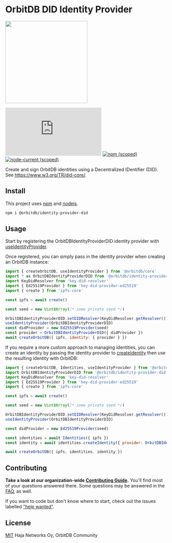 # OrbitDB DID Identity Provider

<p align="left">
  <img src="https://github.com/orbitdb/orbitdb/blob/main/images/orbit_db_logo_color.png" width="256" />
</p>

[![Matrix](https://img.shields.io/matrix/orbit-db:matrix.org?label=chat%20on%20matrix)](https://app.element.io/#/room/#orbit-db:matrix.org) [![npm (scoped)](https://img.shields.io/npm/v/%40orbitdb/identity-provider-did)](https://www.npmjs.com/package/%40orbitdb/identity-provider-did) [![node-current (scoped)](https://img.shields.io/node/v/%40orbitdb/identity-provider-did)](https://www.npmjs.com/package/%40orbitdb/identity-provider-did)

Create and sign OrbitDB identities using a Decentralized IDentifier (DID). See https://www.w3.org/TR/did-core/.

## Install

This project uses [npm](http://npmjs.com/) and [nodejs](https://nodejs.org/).

```sh
npm i @orbitdb/identity-provider-did
```

## Usage

Start by registering the OrbitDBIdentityProviderDID identity provider with [useIdentityProvider](https://api.orbitdb.org/module-Identities.html#.useIdentityProvider).

Once registered, you can simply pass in the identity provider when creating an OrbitDB instance:

```js
import { createOrbitDB, useIdentityProvider } from '@orbitdb/core'
import * as OrbitDBIdentityProviderDID from '@orbitdb/identity-provider-did'
import KeyDidResolver from 'key-did-resolver'
import { Ed25519Provider } from 'key-did-provider-ed25519'
import { create } from 'ipfs-core'

const ipfs = await create()

const seed = new Uint8Array(/* some private seed */)

OrbitDBIdentityProviderDID.setDIDResolver(KeyDidResolver.getResolver())
useIdentityProvider(OrbitDBIdentityProviderDID)
const didProvider = new Ed25519Provider(seed)
const provider = OrbitDBIdentityProviderDID({ didProvider })
await createOrbitDB({ ipfs, identity: { provider } })
```

If you require a more custom approach to managing identities, you can create an identity by passing the identity provider to [createIdentity](https://api.orbitdb.org/module-Identities-Identities.html#createIdentity) then use the resulting identity with OrbitDB:

```js
import { createOrbitDB, Identities, useIdentityProvider } from '@orbitdb/core'
import OrbitDBIdentityProviderDID from '@orbitdb/identity-provider-did'
import KeyDidResolver from 'key-did-resolver'
import { Ed25519Provider } from 'key-did-provider-ed25519'
import { create } from 'ipfs-core'

const ipfs = await create()

const seed = new Uint8Array(/* some private seed */)

OrbitDBIdentityProviderDID.setDIDResolver(KeyDidResolver.getResolver())
useIdentityProvider(OrbitDBIdentityProviderDID)

const didProvider = new Ed25519Provider(seed)

const identities = await Identities({ ipfs })
const identity = await identities.createIdentity({ provider: OrbitDBIdentityProviderDID({ didProvider }) })

await createOrbitDB({ ipfs, identities, identity })
```

## Contributing

**Take a look at our organization-wide [Contributing Guide](https://github.com/orbitdb/welcome/blob/master/contributing.md).** You'll find most of your questions answered there. Some questions may be answered in the [FAQ](FAQ.md), as well.

If you want to code but don't know where to start, check out the issues labelled ["help wanted"](https://github.com/orbitdb/orbitdb/issues?q=is%3Aopen+is%3Aissue+label%3A%22help+wanted%22+sort%3Areactions-%2B1-desc).

## License

[MIT](LICENSE) Haja Networks Oy, OrbitDB Community